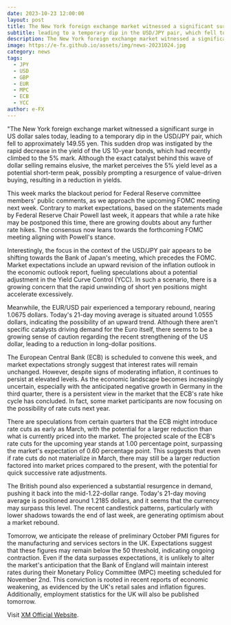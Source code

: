 ```yaml
---
date: 2023-10-23 12:00:00
layout: post
title: The New York foreign exchange market witnessed a significant surge in US dollar sales today
subtitle: leading to a temporary dip in the USD/JPY pair, which fell to approximately 149.55 yen.
description: The New York foreign exchange market witnessed a significant surge in US dollar sales today, leading to a temporary dip in the USD/JPY pair, which fell to approximately 149.55 yen.
image: https://e-fx.github.io/assets/img/news-20231024.jpg
category: news
tags:
  - JPY
  - USD
  - GBP
  - EUR
  - MPC
  - ECB
  - YCC
author: e-FX
---
```


"The New York foreign exchange market witnessed a significant surge in US dollar sales today, leading to a temporary dip in the USD/JPY pair, which fell to approximately 149.55 yen. This sudden drop was instigated by the rapid decrease in the yield of the US 10-year bonds, which had recently climbed to the 5% mark. Although the exact catalyst behind this wave of dollar selling remains elusive, the market perceives the 5% yield level as a potential short-term peak, possibly prompting a resurgence of value-driven buying, resulting in a reduction in yields.

This week marks the blackout period for Federal Reserve committee members' public comments, as we approach the upcoming FOMC meeting next week. Contrary to market expectations, based on the statements made by Federal Reserve Chair Powell last week, it appears that while a rate hike may be postponed this time, there are growing doubts about any further rate hikes. The consensus now leans towards the forthcoming FOMC meeting aligning with Powell's stance.

Interestingly, the focus in the context of the USD/JPY pair appears to be shifting towards the Bank of Japan's meeting, which precedes the FOMC. Market expectations include an upward revision of the inflation outlook in the economic outlook report, fueling speculations about a potential adjustment in the Yield Curve Control (YCC). In such a scenario, there is a growing concern that the rapid unwinding of short yen positions might accelerate excessively.

Meanwhile, the EUR/USD pair experienced a temporary rebound, nearing 1.0675 dollars. Today's 21-day moving average is situated around 1.0555 dollars, indicating the possibility of an upward trend. Although there aren't specific catalysts driving demand for the Euro itself, there seems to be a growing sense of caution regarding the recent strengthening of the US dollar, leading to a reduction in long-dollar positions.

The European Central Bank (ECB) is scheduled to convene this week, and market expectations strongly suggest that interest rates will remain unchanged. However, despite signs of moderating inflation, it continues to persist at elevated levels. As the economic landscape becomes increasingly uncertain, especially with the anticipated negative growth in Germany in the third quarter, there is a persistent view in the market that the ECB's rate hike cycle has concluded. In fact, some market participants are now focusing on the possibility of rate cuts next year.

There are speculations from certain quarters that the ECB might introduce rate cuts as early as March, with the potential for a larger reduction than what is currently priced into the market. The projected scale of the ECB's rate cuts for the upcoming year stands at 1.00 percentage point, surpassing the market's expectation of 0.60 percentage point. This suggests that even if rate cuts do not materialize in March, there may still be a larger reduction factored into market prices compared to the present, with the potential for quick successive rate adjustments.

The British pound also experienced a substantial resurgence in demand, pushing it back into the mid-1.22-dollar range. Today's 21-day moving average is positioned around 1.2185 dollars, and it seems that the currency may surpass this level. The recent candlestick patterns, particularly with lower shadows towards the end of last week, are generating optimism about a market rebound.

Tomorrow, we anticipate the release of preliminary October PMI figures for the manufacturing and services sectors in the UK. Expectations suggest that these figures may remain below the 50 threshold, indicating ongoing contraction. Even if the data surpasses expectations, it is unlikely to alter the market's anticipation that the Bank of England will maintain interest rates during their Monetary Policy Committee (MPC) meeting scheduled for November 2nd. This conviction is rooted in recent reports of economic weakening, as evidenced by the UK's retail sales and inflation figures. Additionally, employment statistics for the UK will also be published tomorrow.


Visit [XM Official Website](https://clicks.pipaffiliates.com/c?c=550036&l=en&p=0).